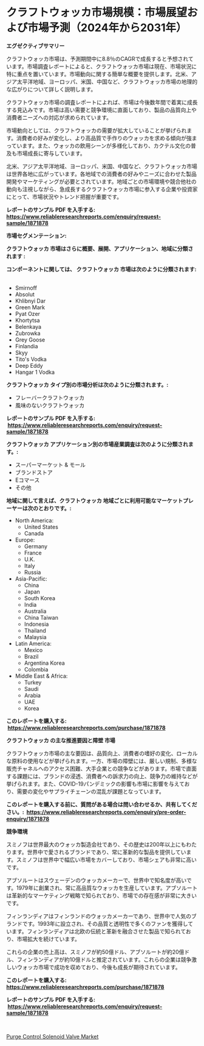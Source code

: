 <p><h1>クラフトウォッカ市場規模：市場展望および市場予測（2024年から2031年）</h1></p><p><strong>エグゼクティブサマリー</strong></p>
<p><p>クラフトウォッカ市場は、予測期間中に8.8％のCAGRで成長すると予想されています。市場調査レポートによると、クラフトウォッカ市場は現在、市場状況に特に重点を置いています。市場動向に関する簡単な概要を提供します。北米、アジア太平洋地域、ヨーロッパ、米国、中国など、クラフトウォッカ市場の地理的な広がりについて詳しく説明します。</p><p>クラフトウォッカ市場の調査レポートによれば、市場は今後数年間で着実に成長する見込みです。市場は高い需要と競争環境に直面しており、製品の品質向上や消費者ニーズへの対応が求められています。</p><p>市場動向としては、クラフトウォッカの需要が拡大していることが挙げられます。消費者の好みが変化し、より高品質で手作りのウォッカを求める傾向が強まっています。また、ウォッカの飲用シーンが多様化しており、カクテル文化の普及も市場成長に寄与しています。</p><p>北米、アジア太平洋地域、ヨーロッパ、米国、中国など、クラフトウォッカ市場は世界各地に広がっています。各地域での消費者の好みやニーズに合わせた製品開発やマーケティングが必要とされています。地域ごとの市場環境や競合他社の動向も注視しながら、急成長するクラフトウォッカ市場に参入する企業や投資家にとって、市場状況やトレンド把握が重要です。</p></p>
<p><strong>レポートのサンプル PDF を入手する: <a href="https://www.reliableresearchreports.com/enquiry/request-sample/1871878">https://www.reliableresearchreports.com/enquiry/request-sample/1871878</a></strong></p>
<p><strong>市場セグメンテーション:</strong></p>
<p><strong> クラフトウォッカ 市場はさらに概要、展開、アプリケーション、地域に分類されます :</strong></p>
<p><strong>コンポーネントに関しては、 クラフトウォッカ 市場は次のように分類されます: &nbsp;</strong></p>
<p><ul><li>Smirnoff</li><li>Absolut</li><li>Khlibnyi Dar</li><li>Green Mark</li><li>Pyat Ozer</li><li>Khortytsa</li><li>Belenkaya</li><li>Zubrowka</li><li>Grey Goose</li><li>Finlandia</li><li>Skyy</li><li>Tito's Vodka</li><li>Deep Eddy</li><li>Hangar 1 Vodka</li></ul></p>
<p><strong> クラフトウォッカ タイプ別の市場分析は次のように分類されます。:</strong></p>
<p><ul><li>フレーバークラフトウォッカ</li><li>風味のないクラフトウォッカ</li></ul></p>
<p><strong>レポートのサンプル PDF を入手する: &nbsp;<a href="https://www.reliableresearchreports.com/enquiry/request-sample/1871878">https://www.reliableresearchreports.com/enquiry/request-sample/1871878</a></strong></p>
<p><strong> クラフトウォッカ アプリケーション別の市場産業調査は次のように分類されます。:</strong></p>
<p><ul><li>スーパーマーケット & モール</li><li>ブランドストア</li><li>Eコマース</li><li>その他</li></ul></p>
<p><strong>地域に関して言えば、クラフトウォッカ 地域ごとに利用可能なマーケットプレーヤーは次のとおりです。:</strong></p>
<p><ul>
    <li>
        North America:
        <ul>
            <li>United States</li>
            <li>Canada</li>
        </ul>
    </li>
    <li>
        Europe:
        <ul>
            <li>Germany</li>
            <li>France</li>
            <li>U.K.</li>
            <li>Italy</li>
            <li>Russia</li>
        </ul>
    </li>
    <li>
        Asia-Pacific:
        <ul>
            <li>China</li>
            <li>Japan</li>
            <li>South Korea</li>
            <li>India</li>
            <li>Australia</li>
            <li>China Taiwan</li>
            <li>Indonesia</li>
            <li>Thailand</li>
            <li>Malaysia</li>
        </ul>
    </li>
    <li>
        Latin America:
        <ul>
            <li>Mexico</li>
            <li>Brazil</li>
            <li>Argentina Korea</li>
            <li>Colombia</li>
        </ul>
    </li>
    <li>
        Middle East & Africa:
        <ul>
            <li>Turkey</li>
            <li>Saudi</li>
            <li>Arabia</li>
            <li>UAE</li>
            <li>Korea</li>
        </ul>
    </li>
    </ul></p>
<p><strong>このレポートを購入する: &nbsp;<a href="https://www.reliableresearchreports.com/purchase/1871878">https://www.reliableresearchreports.com/purchase/1871878</a></strong></p>
<p><strong>クラフトウォッカ の主な推進要因と障壁 市場</strong></p>
<p><p>クラフトウォッカ市場の主な要因は、品質向上、消費者の嗜好の変化、ローカルな原料の使用などが挙げられます。一方、市場の障壁には、厳しい規制、多様な販売チャネルへのアクセス困難、大手企業との競争などがあります。市場で直面する課題には、ブランドの浸透、消費者への訴求力の向上、競争力の維持などが挙げられます。また、COVID-19パンデミックの影響も市場に影響を与えており、需要の変化やサプライチェーンの混乱が課題となっています。</p></p>
<p><strong>このレポートを購入する前に、質問がある場合は問い合わせるか、共有してください。:&nbsp; <a href="https://www.reliableresearchreports.com/enquiry/pre-order-enquiry/1871878">https://www.reliableresearchreports.com/enquiry/pre-order-enquiry/1871878</a></strong></p>
<p><strong>競争環境</strong></p>
<p><p>スミノフは世界最大のウォッカ製造会社であり、その歴史は200年以上にもわたります。世界中で愛されるブランドであり、常に革新的な製品を提供しています。スミノフは世界中で幅広い市場をカバーしており、市場シェアも非常に高いです。</p><p>アブソルートはスウェーデンのウォッカメーカーで、世界中で知名度が高いです。1979年に創業され、常に高品質なウォッカを生産しています。アブソルートは革新的なマーケティング戦略で知られており、市場での存在感が非常に大きいです。</p><p>フィンランディアはフィンランドのウォッカメーカーであり、世界中で人気のブランドです。1993年に設立され、その品質と透明性で多くのファンを獲得しています。フィンランディアは北欧の伝統と革新を融合させた製品で知られており、市場拡大を続けています。</p><p>これらの企業の売上高は、スミノフが約50億ドル、アブソルートが約20億ドル、フィンランディアが約10億ドルと推定されています。これらの企業は競争激しいウォッカ市場で成功を収めており、今後も成長が期待されています。</p></p>
<p><strong>このレポートを購入する: &nbsp; <a href="https://www.reliableresearchreports.com/purchase/1871878">https://www.reliableresearchreports.com/purchase/1871878</a></strong></p>
<p><strong>レポートのサンプル PDF を入手する: &nbsp;<a href="https://www.reliableresearchreports.com/enquiry/request-sample/1871878">https://www.reliableresearchreports.com/enquiry/request-sample/1871878</a></strong><strong></strong></p>
<p>&nbsp;</p>
<p><p><a href="https://crocus-run-b5a.notion.site/Purge-Control-Solenoid-Valve-Market-Size-Reflecting-a-Forecast-Till-2031-Market-By-Type-By-Applica-a13ecd94da7a43329cce32a47bcba292">Purge Control Solenoid Valve Market</a></p></p>
